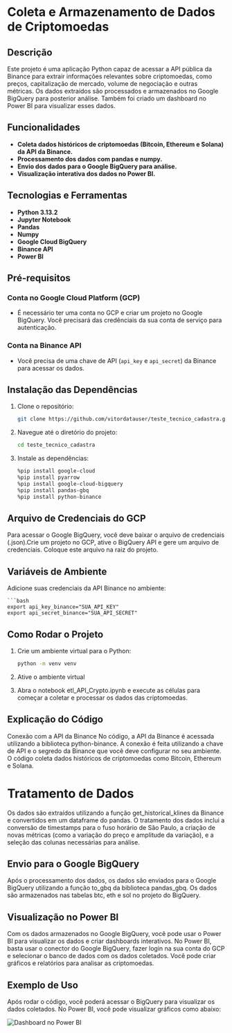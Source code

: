 # Coleta e Armazenamento de Dados de Criptomoedas

## Descrição

Este projeto é uma aplicação Python capaz de acessar a API pública da Binance para extrair informações relevantes sobre criptomoedas, como preços, capitalização de mercado, volume de negociação e outras métricas. Os dados extraídos são processados e armazenados no Google BigQuery para posterior análise. Também foi criado um dashboard no Power BI para visualizar esses dados.

## Funcionalidades

- **Coleta dados históricos de criptomoedas (Bitcoin, Ethereum e Solana) da API da Binance.**
- **Processamento dos dados com pandas e numpy.**
- **Envio dos dados para o Google BigQuery para análise.**
- **Visualização interativa dos dados no Power BI.**

## Tecnologias e Ferramentas

- **Python 3.13.2**
- **Jupyter Notebook**
- **Pandas**
- **Numpy**
- **Google Cloud BigQuery**
- **Binance API**
- **Power BI**

## Pré-requisitos

### Conta no Google Cloud Platform (GCP)
- É necessário ter uma conta no GCP e criar um projeto no Google BigQuery. Você precisará das credênciais da sua conta de serviço para autenticação.

### Conta na Binance API
- Você precisa de uma chave de API (`api_key` e `api_secret`) da Binance para acessar os dados.

## Instalação das Dependências

1. Clone o repositório:
   ```bash
   git clone https://github.com/vitordatauser/teste_tecnico_cadastra.git

2. Navegue até o diretório do projeto:
    ```bash
    cd teste_tecnico_cadastra
3. Instale as dependências:
     ```bash
    %pip install google-cloud
    %pip install pyarrow
    %pip install google-cloud-bigquery
    %pip install pandas-gbq
    %pip install python-binance

## Arquivo de Credenciais do GCP

Para acessar o Google BigQuery, você deve baixar o arquivo de credenciais (.json).Crie um projeto no GCP, ative o BigQuery API e gere um arquivo de credenciais. Coloque este arquivo na raiz do projeto.

## Variáveis de Ambiente

Adicione suas credenciais da API Binance no ambiente:
    
    ```bash
    export api_key_binance="SUA_API_KEY"
    export api_secret_binance="SUA_API_SECRET"

## Como Rodar o Projeto

1. Crie um ambiente virtual para o Python:

    ```bash
    python -m venv venv

2. Ative o ambiente virtual
3. Abra o notebook etl_API_Crypto.ipynb e execute as células para começar a coletar e processar os dados das criptomoedas.

## Explicação do Código
Conexão com a API da Binance
No código, a API da Binance é acessada utilizando a biblioteca python-binance. A conexão é feita utilizando a chave de API e o segredo da Binance que você deve configurar no seu ambiente. O código coleta dados históricos de criptomoedas como Bitcoin, Ethereum e Solana.

# Tratamento de Dados
Os dados são extraídos utilizando a função get_historical_klines da Binance e convertidos em um dataframe do pandas. O tratamento dos dados inclui a conversão de timestamps para o fuso horário de São Paulo, a criação de novas métricas (como a variação do preço e amplitude da variação), e a seleção das colunas necessárias para análise.

## Envio para o Google BigQuery
Após o processamento dos dados, os dados são enviados para o Google BigQuery utilizando a função to_gbq da biblioteca pandas_gbq. Os dados são armazenados nas tabelas btc, eth e sol no projeto do BigQuery.

## Visualização no Power BI
Com os dados armazenados no Google BigQuery, você pode usar o Power BI para visualizar os dados e criar dashboards interativos. No Power BI, basta usar o conector do Google BigQuery, fazer login na sua conta do GCP e selecionar o banco de dados com os dados coletados. Você pode criar gráficos e relatórios para analisar as criptomoedas.

## Exemplo de Uso
Após rodar o código, você poderá acessar o BigQuery para visualizar os dados coletados. No Power BI, você pode visualizar gráficos como abaixo:

![Dashboard no Power BI](src/Dash_Crypto.png)

